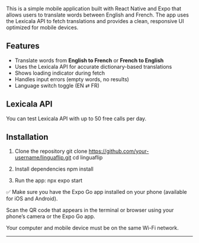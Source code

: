 This is a simple mobile application built with React Native and Expo that allows users to translate words between English and French. The app uses the Lexicala API to fetch translations and provides a clean, responsive UI optimized for mobile devices.

## Features
- Translate words from **English to French** or **French to English**
- Uses the Lexicala API for accurate dictionary-based translations
- Shows loading indicator during fetch
- Handles input errors (empty words, no results)
- Language switch toggle (EN ⇄ FR)

## Lexicala API
You can test Lexicala API with up to 50 free calls per day.

## Installation

1. Clone the repository
  git clone https://github.com/your-username/linguaflip.git
  cd linguaflip

2. Install dependencies
  npm install

3. Run the app:
  npx expo start

✅ Make sure you have the Expo Go app installed on your phone (available for iOS and Android).

Scan the QR code that appears in the terminal or browser using your phone’s camera or the Expo Go app.

Your computer and mobile device must be on the same Wi-Fi network.

---
